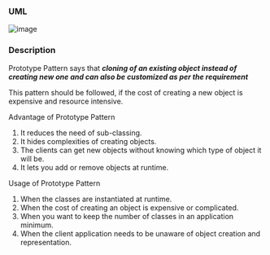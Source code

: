 ### UML
![image](https://user-images.githubusercontent.com/8929789/224360879-7774ace0-2073-4fbf-be16-4b351a8e4f8d.png)

### Description

Prototype Pattern says that _**cloning of an existing object instead of creating new one and can also be customized as per the requirement**_

This pattern should be followed, if the cost of creating a new object is expensive and resource intensive.

Advantage of Prototype Pattern

1. It reduces the need of sub-classing.
2. It hides complexities of creating objects.
3. The clients can get new objects without knowing which type of object it will be.
4. It lets you add or remove objects at runtime.

Usage of Prototype Pattern
1. When the classes are instantiated at runtime.
2. When the cost of creating an object is expensive or complicated.
3. When you want to keep the number of classes in an application minimum.
4. When the client application needs to be unaware of object creation and representation.

